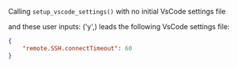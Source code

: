 Calling `setup_vscode_settings()` with no initial VsCode settings file

and these user inputs: ('y',)
leads the following VsCode settings file:

```json
{
    "remote.SSH.connectTimeout": 60
}
```